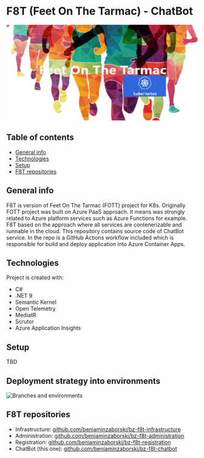 # F8T (Feet On The Tarmac) - ChatBot
![Project logo](./doc/f8t-logo.png)

## Table of contents
* [General info](#general-info)
* [Technologies](#technologies)
* [Setup](#setup)
* [F8T repositories](#f8t-repositories)

## General info
F8T is version of Feet On The Tarmac (FOTT) project for K8s. Originally FOTT project was built on Azure PaaS approach. 
It means was strongly related to Azure platform services such as Azure Functions for example. 
F8T based on the approach where all services are contenerizable and runnable in the cloud. 
This repository contains source code of ChatBot service. In the repo is a GitHub Actions workflow included which is responsible for build and deploy application into Azure Container Apps.
	
## Technologies
Project is created with:
* C#
* .NET 9
* Semantic Kernel
* Open Telemetry
* MediatR
* Scrutor
* Azure Application Insights

## Setup
TBD

## Deployment strategy into environments
![Branches and environments](./doc/f8t_branches_environments.png)

## F8T repositories
* Infrastructure: [github.com/beniaminzaborski/bz-f8t-infrastructure](https://github.com/beniaminzaborski/bz-f8t-infrastructure)
* Administration: [github.com/beniaminzaborski/bz-f8t-administration](https://github.com/beniaminzaborski/bz-f8t-administration)
* Registration: [github.com/beniaminzaborski/bz-f8t-registration](https://github.com/beniaminzaborski/bz-f8t-registration)
* ChatBot (this one): [github.com/beniaminzaborski/bz-f8t-chatbot](https://github.com/beniaminzaborski/bz-f8t-chatbot)